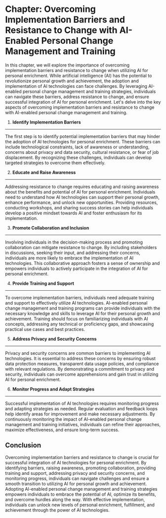 Chapter: Overcoming Implementation Barriers and Resistance to Change with AI-Enabled Personal Change Management and Training
============================================================================================================================

In this chapter, we will explore the importance of overcoming implementation barriers and resistance to change when utilizing AI for personal enrichment. While artificial intelligence (AI) has the potential to revolutionize personal growth and achievement, the adoption and implementation of AI technologies can face challenges. By leveraging AI-enabled personal change management and training strategies, individuals can navigate these barriers, address resistance to change, and ensure successful integration of AI for personal enrichment. Let's delve into the key aspects of overcoming implementation barriers and resistance to change with AI-enabled personal change management and training.

1. **Identify Implementation Barriers**
---------------------------------------

The first step is to identify potential implementation barriers that may hinder the adoption of AI technologies for personal enrichment. These barriers can include technological constraints, lack of awareness or understanding, concerns about privacy and data security, cultural resistance, or fear of job displacement. By recognizing these challenges, individuals can develop targeted strategies to overcome them effectively.

2. **Educate and Raise Awareness**
----------------------------------

Addressing resistance to change requires educating and raising awareness about the benefits and potential of AI for personal enrichment. Individuals need to understand how AI technologies can support their personal growth, enhance performance, and unlock new opportunities. Providing resources, conducting workshops, and sharing success stories can help individuals develop a positive mindset towards AI and foster enthusiasm for its implementation.

3. **Promote Collaboration and Inclusion**
------------------------------------------

Involving individuals in the decision-making process and promoting collaboration can mitigate resistance to change. By including stakeholders in discussions, seeking their input, and addressing their concerns, individuals are more likely to embrace the implementation of AI technologies. This collaborative approach fosters a sense of ownership and empowers individuals to actively participate in the integration of AI for personal enrichment.

4. **Provide Training and Support**
-----------------------------------

To overcome implementation barriers, individuals need adequate training and support to effectively utilize AI technologies. AI-enabled personal change management and training programs can provide individuals with the necessary knowledge and skills to leverage AI for their personal growth and achievement. Training should focus on familiarizing individuals with AI concepts, addressing any technical or proficiency gaps, and showcasing practical use cases and best practices.

5. **Address Privacy and Security Concerns**
--------------------------------------------

Privacy and security concerns are common barriers to implementing AI technologies. It is essential to address these concerns by ensuring robust data protection measures, transparent data usage policies, and compliance with relevant regulations. By demonstrating a commitment to privacy and security, individuals can overcome apprehensions and gain trust in utilizing AI for personal enrichment.

6. **Monitor Progress and Adapt Strategies**
--------------------------------------------

Successful implementation of AI technologies requires monitoring progress and adapting strategies as needed. Regular evaluation and feedback loops help identify areas for improvement and make necessary adjustments. By continuously monitoring the impact of AI-enabled personal change management and training initiatives, individuals can refine their approaches, maximize effectiveness, and ensure long-term success.

Conclusion
----------

Overcoming implementation barriers and resistance to change is crucial for successful integration of AI technologies for personal enrichment. By identifying barriers, raising awareness, promoting collaboration, providing training and support, addressing privacy and security concerns, and monitoring progress, individuals can navigate challenges and ensure a smooth transition to utilizing AI for personal growth and achievement. Adopting AI-enabled personal change management and training strategies empowers individuals to embrace the potential of AI, optimize its benefits, and overcome hurdles along the way. With effective implementation, individuals can unlock new levels of personal enrichment, fulfillment, and achievement through the power of AI technologies.
